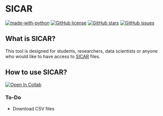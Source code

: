 # SICAR

[![made-with-python](https://img.shields.io/badge/Made%20with-Python-1f425f.svg)](https://www.python.org/)
[![GitHub license](https://img.shields.io/github/license/urbanogilson/SICAR)](https://github.com/urbanogilson/SICAR/blob/main/LICENSE)
[![GitHub stars](https://img.shields.io/github/stars/urbanogilson/SICAR?style=social)](https://github.com/urbanogilson/SICAR/stargazers/)
[![GitHub issues](https://img.shields.io/github/issues/urbanogilson/SICAR)](https://github.com/urbanogilson/SICAR/issues/)

## What is SICAR?

This tool is designed for students, researchers, data scientists or anyone who would like to have access to [SICAR](https://car.gov.br/publico/imoveis/index) files.

## How to use SICAR?

[![Open In Collab](https://colab.research.google.com/assets/colab-badge.svg)](#)

### To-Do

- Download CSV files
  